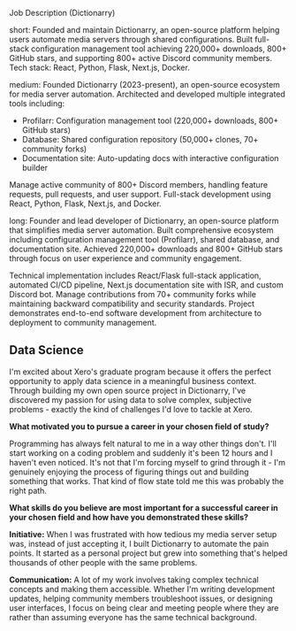 Job Description (Dictionarry)

short:
Founded and maintain Dictionarry, an open-source platform helping users automate media servers through shared configurations. Built full-stack configuration management tool achieving 220,000+ downloads, 800+ GitHub stars, and supporting 800+ active Discord community members. Tech stack: React, Python, Flask, Next.js, Docker.

medium:
Founded Dictionarry (2023-present), an open-source ecosystem for media server automation. Architected and developed multiple integrated tools including:
- Profilarr: Configuration management tool (220,000+ downloads, 800+ GitHub stars)
- Database: Shared configuration repository (50,000+ clones, 70+ community forks)
- Documentation site: Auto-updating docs with interactive configuration builder

Manage active community of 800+ Discord members, handling feature requests, pull requests, and user support. Full-stack development using React, Python, Flask, Next.js, and Docker.

long:
Founder and lead developer of Dictionarry, an open-source platform that simplifies media server automation. Built comprehensive ecosystem including configuration management tool (Profilarr), shared database, and documentation site. Achieved 220,000+ downloads and 800+ GitHub stars through focus on user experience and community engagement. 

Technical implementation includes React/Flask full-stack application, automated CI/CD pipeline, Next.js documentation site with ISR, and custom Discord bot. Manage contributions from 70+ community forks while maintaining backward compatibility and security standards. Project demonstrates end-to-end software development from architecture to deployment to community management.




## Data Science

I'm excited about Xero's graduate program because it offers the perfect opportunity to apply data science in a meaningful business context. Through building my own open source project in Dictionarry, I've discovered my passion for using data to solve complex, subjective problems - exactly the kind of challenges I'd love to tackle at Xero.


**What motivated you to pursue a career in your chosen field of study?**

Programming has always felt natural to me in a way other things don't. I'll start working on a coding problem and suddenly it's been 12 hours and I haven't even noticed. It's not that I'm forcing myself to grind through it - I'm genuinely enjoying the process of figuring things out and building something that works. That kind of flow state told me this was probably the right path.

**What skills do you believe are most important for a successful career in your chosen field and how have you demonstrated these skills?**

**Initiative:** When I was frustrated with how tedious my media server setup was, instead of just accepting it, I built Dictionarry to automate the pain points. It started as a personal project but grew into something that's helped thousands of other people with the same problems.

**Communication:** A lot of my work involves taking complex technical concepts and making them accessible. Whether I'm writing development updates, helping community members troubleshoot issues, or designing user interfaces, I focus on being clear and meeting people where they are rather than assuming everyone has the same technical background.